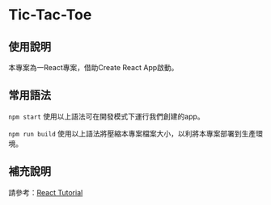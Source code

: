 # Tic-Tac-Toe

## 使用說明
本專案為一React專案，借助Create React App啟動。

## 常用語法
`npm start`
使用以上語法可在開發模式下運行我們創建的app。

`npm run build`
使用以上語法將壓縮本專案檔案大小，以利將本專案部署到生產環境。

## 補充說明
請參考：[React Tutorial](https://reactjs.org/tutorial/tutorial.html)